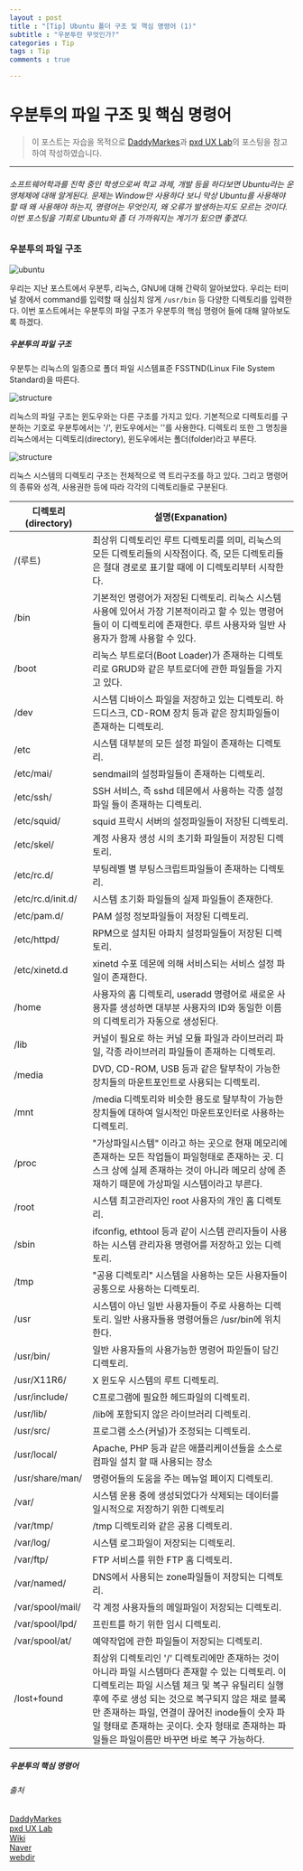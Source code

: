 ```yaml
---
layout : post
title : "[Tip] Ubuntu 폴더 구조 및 핵심 명령어 (1)"
subtitle : "우분투란 무엇인가?"
categories : Tip
tags : Tip
comments : true

---
```


# 우분투의 파일 구조 및 핵심 명령어

> 이 포스트는 자습을 목적으로 [DaddyMarkes](http://daddynkidsmakers.blogspot.kr/2018/)과 [pxd UX Lab](http://story.pxd.co.kr/732)의 포스팅을 참고하여 작성하였습니다.

_ _ _

###### 소프트웨어학과를 진학 중인 학생으로써 학교 과제, 개발 등을 하다보면 Ubuntu라는 운영체제에 대해 알게된다. 문제는 Window만 사용하다 보니 막상 Ubuntu를 사용해야 할 때 왜 사용해야 하는지, 명령어는 무엇인지, 왜 오류가 발생하는지도 모르는 것이다. 이번 포스팅을 기회로 Ubuntu와 좀 더 가까워지는 계기가 됬으면 좋겠다.

### 우분투의 파일 구조

![ubuntu](http://Danpatpang.github.io/assets/img/Ubuntu/ubuntu.png)

우리는 지난 포스트에서 우분투, 리눅스, GNU에 대해 간략히 알아보았다. 우리는 터미널 창에서 command를 입력할 때 심심치 않게 `/usr/bin` 등 다양한 디렉토리를 입력한다. 이번 포스트에서는 우분투의 파일 구조가 우분투의 핵심 명령어 들에 대해 알아보도록 하겠다.

##### 우분투의 파일 구조

우분투는 리눅스의 일종으로 폴더 파일 시스템표준 FSSTND(Linux File System Standard)을 따른다.

![structure](http://Danpatpang.github.io/assets/img/Ubuntu/structure1.jpg)

리눅스의 파일 구조는 윈도우와는 다른 구조를 가지고 있다. 기본적으로 디렉토리를 구분하는 기호로 우분투에서는 '/', 윈도우에서는 '\'를 사용한다. 디렉토리 또한 그 명칭을 리눅스에서는 디렉토리(directory), 윈도우에서는 폴더(folder)라고 부른다.

![structure](http://Danpatpang.github.io/assets/img/Ubuntu/Structure2.gif)

리눅스 시스템의 디렉토리 구조는 전체적으로 역 트리구조를 하고 있다. 그리고 명령어의 종류와 성격, 사용권한 등에 따라 각각의 디렉토리들로 구분된다.

| 디렉토리(directory) | 설명(Expanation) |
|---|---|
| /(루트) | 최상위 디렉토리인 루트 디렉토리를 의미, 리눅스의 모든 디렉토리들의 시작점이다. 즉, 모든 디렉토리들은 절대 경로로 표기할 때에 이 디렉토리부터 시작한다. |
| /bin | 기본적인 명령어가 저장된 디렉토리. 리눅스 시스템 사용에 있어서 가장 기본적이라고 할 수 있는 명령어들이 이 디렉토리에 존재한다. 루트 사용자와 일반 사용자가 함께 사용할 수 있다. |
| /boot | 리눅스 부트로더(Boot Loader)가 존재하는 디렉토리로 GRUD와 같은 부트로더에 관한 파일들을 가지고 있다. |
| /dev | 시스템 디바이스 파일을 저장하고 있는 디렉토리. 하드디스크, CD-ROM 장치 등과 같은 장치파일들이 존재하는 디렉토리. |
| /etc | 시스템 대부분의 모든 설정 파일이 존재하는 디렉토리. |
| /etc/mai/ | sendmail의 설정파일들이 존재하는 디렉토리. |
| /etc/ssh/ | SSH 서비스, 즉 sshd 데몬에서 사용하는 각종 설정파일 들이 존재하는 디렉토리. |
| /etc/squid/ | squid 프락시 서버의 설정파일들이 저장된 디렉토리. |
| /etc/skel/ | 계정 사용자 생성 시의 초기화 파일들이 저장된 디렉토리. |
| /etc/rc.d/ | 부팅레벨 별 부팅스크립트파일들이 존재하는 디렉토리. |
| /etc/rc.d/init.d/ | 시스템 초기화 파일들의 실제 파일들이 존재한다. |
| /etc/pam.d/ | PAM 설정 정보파일들이 저장된 디렉토리. |
| /etc/httpd/ | RPM으로 설치된 아파치 설정파일들이 저장된 디렉토리. |
| /etc/xinetd.d | xinetd 수포 데몬에 의해 서비스되는 서비스 설정 파일이 존재한다. |
| /home | 사용자의 홈 디렉토리, useradd 명령어로 새로운 사용자를 생성하면 대부분 사용자의 ID와 동일한 이름의 디렉토리가 자동으로 생성된다. |
| /lib | 커널이 필요로 하는 커널 모듈 파일과 라이브러리 파일, 각종 라이브러리 파일들이 존재하는 디렉토리. |
| /media | DVD, CD-ROM, USB 등과 같은 탈부착이 가능한 장치들의 마운트포인트로 사용되는 디렉토리. |
| /mnt | /media 디렉토리와 비슷한 용도로 탈부착이 가능한 장치들에 대하여 일시적인 마운트포인터로 사용하는 디렉토리. |
| /proc | "가상파일시스템" 이라고 하는 곳으로 현재 메모리에 존재하는 모든 작업들이 파일형태로 존재하는 곳. 디스크 상에 실제 존재하는 것이 아니라 메모리 상에 존재하기 때문에 가상파일 시스템이라고 부른다. |
| /root | 시스템 최고관리자인 root 사용자의 개인 홈 디렉토리. |
| /sbin | ifconfig, ethtool 등과 같이 시스템 관리자들이 사용하는 시스템 관리자용 명령어를 저장하고 있는 디렉토리. |
| /tmp | "공용 디렉토리" 시스템을 사용하는 모든 사용자들이 공통으로 사용하는 디렉토리. |
| /usr | 시스템이 아닌 일반 사용자들이 주로 사용하는 디렉토리. 일반 사용자들용 명령어들은 /usr/bin에 위치한다. |
| /usr/bin/ | 일반 사용자들의 사용가능한 명령어 파읻들이 담긴 디렉토리. |
| /usr/X11R6/ | X 윈도우 시스템의 루트 디렉토리. |
| /usr/include/ | C프로그램에 필요한 헤드파일의 디렉토리. |
| /usr/lib/ | /lib에 포함되지 않은 라이브러리 디렉토리. |
| /usr/src/ | 프로그램 소스(커널)가 조정되는 디렉토리. |
| /usr/local/ | Apache, PHP 등과 같은 애플리케이션들을 소스로 컴파일 설치 할 때 사용되는 장소 |
| /usr/share/man/ | 명령어들의 도움을 주는 메뉴얼 페이지 디렉토리. |
| /var/ | 시스템 운용 중에 생성되었다가 삭제되는 데이터를 일시적으로 저장하기 위한 디렉토리 |
| /var/tmp/ | /tmp 디렉토리와 같은 공용 디렉토리. |
| /var/log/ | 시스템 로그파일이 저장되는 디렉토리. |
| /var/ftp/ | FTP 서비스를 위한 FTP 홈 디렉토리. |
| /var/named/ | DNS에서 사용되는 zone파일들이 저장되는 디렉토리. |
| /var/spool/mail/ | 각 계정 사용자들의 메일파일이 저장되는 디렉토리. |
| /var/spool/lpd/ | 프린트를 하기 위한 임시 디렉토리. |
| /var/spool/at/ | 예약작업에 관한 파일들이 저장되는 디렉토리. |
| /lost+found | 최상위 디렉토리인 '/' 디렉토리에만 존재하는 것이 아니라 파일 시스템마다 존재할 수 있는 디렉토리. 이 디렉토리는 파일 시스템 체크 및 복구 유틸리티 실행 후에 주로 생성 되는 것으로 복구되지 않은 채로 블록만 존재하는 파일, 연결이 끊어진 inode들이 숫자 파일 형태로 존재하는 곳이다. 숫자 형태로 존재하는 파일들은 파일이름만 바꾸면 바로 복구 가능하다. |

##### 우분투의 핵심 명령어



###### 출처 <br/>
[DaddyMarkes](http://daddynkidsmakers.blogspot.kr/2018/)<br/>
[pxd UX Lab](http://story.pxd.co.kr/732)<br/>
[Wiki](https://en.wikipedia.org/wiki/Ubuntu)<br/>
[Naver](http://terms.naver.com/entry.nhn?docId=1180044&cid=40942&categoryId=32839)<br/>
[webdir](http://webdir.tistory.com/101)